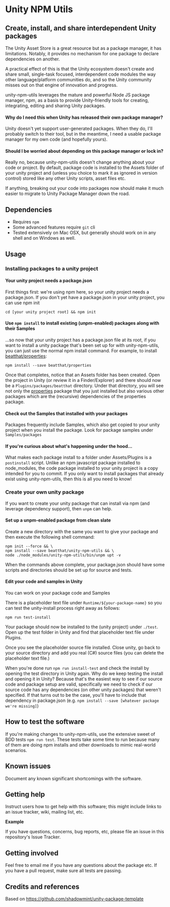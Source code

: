 # Unity NPM Utils

## Create, install, and share interdependent Unity packages

The Unity Asset Store is a great resource but as a package manager, it has limitations. Notably, it provides no mechanism for one package to declare dependencies on another.

A practical effect of this is that the Unity ecosystem doesn't create and share small, single-task focused, interdependent code modules the way other language/platform communities do, and so the Unity community misses out on that engine of innovation and progress.

unity-npm-utils leverages the mature and powerful Node JS package manager, npm, as a basis to provide Unity-friendly tools for creating, integrating, editing and sharing Unity packages.

#### Why do I need this when Unity has released their own package manager?

Unity doesn't yet support user-generated packages. When they do, I'll probably switch to their tool, but in the meantime, I need a usable package manager for my own code (and hopefully yours).

#### Should I be worried about depending on this package manager or lock in?

Really no, because unity-npm-utils doesn't change anything about your code or project. By default, package code is installed to the Assets folder of your unity project and (unless you choice to mark it as ignored in version control) stored like any other Unity scripts, asset files etc.

If anything, breaking out your code into packages now should make it much easier to migrate to Unity Package Manager down the road.

## Dependencies

* Requires ```npm```
* Some advanced features require ```git``` cli
* Tested extensively on Mac OSX, but generally should work on in any shell and on Windows as well.

## Usage

### Installing packages to a unity project

#### Your unity project needs a package.json

First things first: we're using npm here, so your unity project needs a package.json. If you don't yet have a package.json in your unity project, you can use npm init

`cd [your unity project root] && npm init`

#### Use `npm install` to install existing (unpm-enabled) packages along with their Samples

...so now that your unity project has a package.json file at its root, if you want to install a unity package that's been set up for with unity-npm-utils, you can just use the normal npm install command. For example, to install [beatthat/properties](https://github.com/beatthat/properties):

```
npm install --save beatthat/properties
```

Once that completes, notice that an Assets folder has been created. Open the project in Unity (or review it in a Finder/Explorer) and there should now be a `Plugins/packages/beatthat` directory. Under that directory, you will see not only the [properties](https://github.com/beatthat/properties) package that you just installed but also various other packages which are the (recursive) dependencies of the properties package.

#### Check out the Samples that installed with your packages

Packages frequently include Samples, which also get copied to your unity project when you install the package. Look for package samples under ```Samples/packages```

#### If you're curious about what's happening under the hood...

What makes each package install to a folder under Assets/Plugins is a `postinstall` script. Unlike an npm javascript package installed to node_modules, the code package installed to your unity project is a copy intended for you to commit. If you only want to install packages that already exist using unity-npm-utils, then this is all you need to know!

### Create your own unity package

If you want to create your unity package that can install via npm (and leverage dependency support), then `unpm` can help.

#### Set up a unpm-enabled package from clean slate

Create a new directory with the same you want to give your package and then execute the following shell command:

```
npm init --force && \
npm install --save beatthat/unity-npm-utils && \
node ./node_modules/unity-npm-utils/bin/unpm upt -v
```

When the commands above complete, your package.json should have some scripts and directories should be set up for source and tests.

#### Edit your code and samples in Unity

You can work on your package code and Samples

There is a placeholder text file under `Runtime/${your-package-name}` so you can test the unity-install process right away as follows:

```
npm run test-install
```

Your package should now be installed to the (unity project) under `./test`. Open up the test folder in Unity and find that placeholder text file under Plugins.

Once you see the placeholder source file installed. Close unity, go back to your source directory and add you real (C#) source files (you can delete the placeholder text file.)

When you're done run `npm run install-test` and check the install by opening the test directory in Unity again. Why do we keep testing the install and opening it in Unity? Because that's the easiest way to see if our source code and package setup are valid, specifically we need to check if our source code has any dependencies (on other unity packages) that weren't specified. If that turns out to be the case, you'll have to include that dependency in package.json (e.g. `npm install --save [whatever package we're missing]`)

## How to test the software

If you're making changes to unity-npm-utils, use the extensive sweet of BDD tests ```npm run test```. These tests take some time to run because many of them are doing npm installs and other downloads to mimic real-world scenarios.

## Known issues

Document any known significant shortcomings with the software.

## Getting help

Instruct users how to get help with this software; this might include links to an issue tracker, wiki, mailing list, etc.

**Example**

If you have questions, concerns, bug reports, etc, please file an issue in this repository's Issue Tracker.

## Getting involved

Feel free to email me if you have any questions about the package etc. If you have a pull request, make sure all tests are passing.

## Credits and references

Based on https://github.com/shadowmint/unity-package-template
